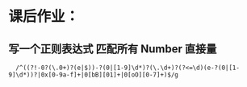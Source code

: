 # 课后作业：

## 写一个正则表达式 匹配所有 Number 直接量
      /^((?!-0?(\.0+)?(e|$))-?(0|[1-9]\d*)?(\.\d+)?(?<=\d)(e-?(0|[1-9]\d*))?|0x[0-9a-f]+|0[bB][01]+|0[oO][0-7]+)$/g
